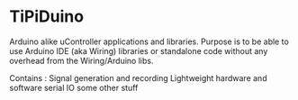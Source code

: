 # TiPiDuino
Arduino alike uController applications and libraries.
Purpose is to be able to use Arduino IDE (aka Wiring) libraries or standalone code without any overhead from the Wiring/Arduino libs.

Contains :
  Signal generation and recording
  Lightweight hardware and software serial IO
  some other stuff
